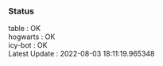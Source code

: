 ### Status


table : OK  
hogwarts : OK  
icy-bot : OK  
Latest Update : 2022-08-03 18:11:19.965348
